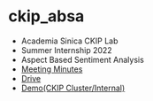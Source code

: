 # ckip_absa
  - Academia Sinica CKIP Lab 
  - Summer Internship 2022
  - Aspect Based Sentiment Analysis
  - [Meeting Minutes](https://docs.google.com/document/d/17dW7Ez8wbULITSe6E5FWNudWOelQmqiWVbFqYe4M15Y/edit?usp=sharing)
  - [Drive](https://drive.google.com/drive/folders/10MmRyd7-w2vSHFracueSCn32Sps6BEwO?usp=sharing)
  - [Demo(CKIP Cluster/Internal)](https://ckip.iis.sinica.edu.tw/service/restaurant-absa/forward/)

